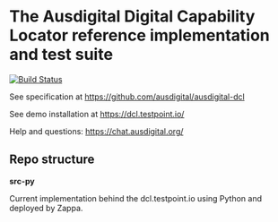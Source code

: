 # The Ausdigital Digital Capability Locator reference implementation and test suite

[![Build Status](https://travis-ci.org/test-point/testpoint-dcl.svg?branch=master)](https://travis-ci.org/test-point/testpoint-dcl)

See specification at https://github.com/ausdigital/ausdigital-dcl

See demo installation at https://dcl.testpoint.io/

Help and questions: https://chat.ausdigital.org/

## Repo structure

**src-py**

Current implementation behind the dcl.testpoint.io using Python and deployed by Zappa.
